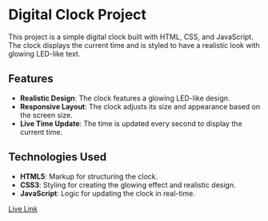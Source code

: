 # Digital Clock Project

This project is a simple digital clock built with HTML, CSS, and JavaScript. The clock displays the current time and is styled to have a realistic look with glowing LED-like text.

## Features

- **Realistic Design**: The clock features a glowing LED-like design.
- **Responsive Layout**: The clock adjusts its size and appearance based on the screen size.
- **Live Time Update**: The time is updated every second to display the current time.

## Technologies Used

- **HTML5**: Markup for structuring the clock.
- **CSS3**: Styling for creating the glowing effect and realistic design.
- **JavaScript**: Logic for updating the clock in real-time.

 [Live Link](https://66d53d44b075bd938264217f--fluffy-toffee-c9e30e.netlify.app/)